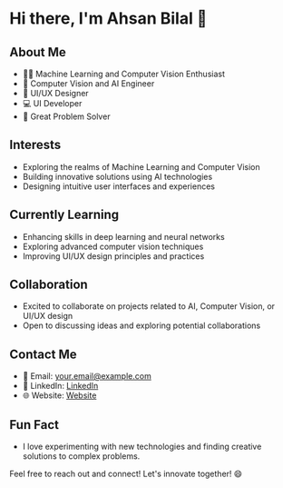 # Hi there, I'm Ahsan Bilal 👋

## About Me

- 👨‍💻 Machine Learning and Computer Vision Enthusiast
- 🤖 Computer Vision and AI Engineer
- 🎨 UI/UX Designer
- 💻 UI Developer
- 🧩 Great Problem Solver

## Interests

- Exploring the realms of Machine Learning and Computer Vision
- Building innovative solutions using AI technologies
- Designing intuitive user interfaces and experiences

## Currently Learning

- Enhancing skills in deep learning and neural networks
- Exploring advanced computer vision techniques
- Improving UI/UX design principles and practices

## Collaboration

- Excited to collaborate on projects related to AI, Computer Vision, or UI/UX design
- Open to discussing ideas and exploring potential collaborations

## Contact Me

- 📧 Email: [your.email@example.com](mailto:ahsan.bilal.cowlar@gmail.com)
- 💼 LinkedIn: [LinkedIn](https://www.linkedin.com/in/AhsanBilal7/)
- 🌐 Website: [Website](https://ahsan-bilal.netlify.app/)

## Fun Fact

- I love experimenting with new technologies and finding creative solutions to complex problems.

Feel free to reach out and connect! Let's innovate together! 😄


<!---
ahsan-bilal-cowlar/ahsan-bilal-cowlar is a ✨ special ✨ repository because its `README.md` (this file) appears on your GitHub profile.
You can click the Preview link to take a look at your changes.
--->
